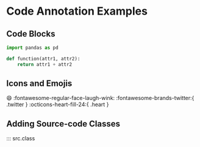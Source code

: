 # Code Annotation Examples

## Code Blocks

```python title="Python Function Title" linenums="1" hl_lines="3 4"
import pandas as pd 

def function(attr1, attr2):
    return attr1 + attr2
```

## Icons and Emojis

:smile:
:fontawesome-regular-face-laugh-wink:
:fontawesome-brands-twitter:{ .twitter }
:octicons-heart-fill-24:{ .heart }

## Adding Source-code Classes

::: src.class